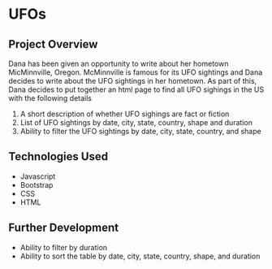 # UFOs

## Project Overview
Dana has been given an opportunity to write about her hometown MicMinnville, Oregon. McMinnville is famous for its UFO sightings and Dana decides to write about the UFO sightings in her hometown. As part of this, Dana decides to put together an html page to find all UFO sighings in the US with the following details

1. A short description of whether UFO sighings are fact or fiction
2. List of UFO sightings by date, city, state, country, shape and duration
3. Ability to filter the UFO sightings by date, city, state, country, and shape

## Technologies Used
- Javascript
- Bootstrap
- CSS
- HTML

## Further Development
- Ability to filter by duration
- Ability to sort the table by date, city, state, country, shape, and duration
